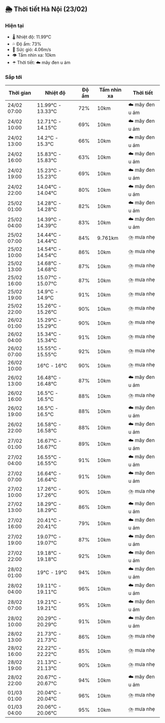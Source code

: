 ## 🌦️ Thời tiết Hà Nội (23/02)

### Hiện tại

- 🌡️ Nhiệt độ: 11.99℃
- 💦 Độ ẩm: 73%
- 💨 Sức gió: 4.06m/s
- 👁️ Tầm nhìn xa: 10km
- ☂️ Thời tiết: ☁️ mây đen u ám

### Sắp tới

| Thời gian | Nhiệt độ | Độ ẩm | Tầm nhìn xa | Thời tiết |
| --- | --- | --- | --- | --- |
| 24/02 07:00 | 11.99℃ - 13.33℃ | 72% | 10km | ☁️ mây đen u ám |
| 24/02 10:00 | 12.71℃ - 14.15℃ | 69% | 10km | ☁️ mây đen u ám |
| 24/02 13:00 | 14.2℃ - 15.3℃ | 66% | 10km | ☁️ mây đen u ám |
| 24/02 16:00 | 15.83℃ - 15.83℃ | 63% | 10km | ☁️ mây đen u ám |
| 24/02 19:00 | 15.23℃ - 15.23℃ | 69% | 10km | ☁️ mây đen u ám |
| 24/02 22:00 | 14.04℃ - 14.04℃ | 80% | 10km | ☁️ mây đen u ám |
| 25/02 01:00 | 14.28℃ - 14.28℃ | 82% | 10km | ☁️ mây đen u ám |
| 25/02 04:00 | 14.39℃ - 14.39℃ | 83% | 10km | ☁️ mây đen u ám |
| 25/02 07:00 | 14.44℃ - 14.44℃ | 84% | 9.761km | ⛈️ mưa nhẹ |
| 25/02 10:00 | 14.54℃ - 14.54℃ | 86% | 10km | ⛈️ mưa nhẹ |
| 25/02 13:00 | 14.68℃ - 14.68℃ | 87% | 10km | ⛈️ mưa nhẹ |
| 25/02 16:00 | 15.07℃ - 15.07℃ | 87% | 10km | ⛈️ mưa nhẹ |
| 25/02 19:00 | 14.9℃ - 14.9℃ | 91% | 10km | ⛈️ mưa nhẹ |
| 25/02 22:00 | 15.26℃ - 15.26℃ | 90% | 10km | ⛈️ mưa nhẹ |
| 26/02 01:00 | 15.29℃ - 15.29℃ | 90% | 10km | ⛈️ mưa nhẹ |
| 26/02 04:00 | 15.34℃ - 15.34℃ | 91% | 10km | ⛈️ mưa nhẹ |
| 26/02 07:00 | 15.55℃ - 15.55℃ | 92% | 10km | ⛈️ mưa nhẹ |
| 26/02 10:00 | 16℃ - 16℃ | 90% | 10km | ⛈️ mưa nhẹ |
| 26/02 13:00 | 16.48℃ - 16.48℃ | 87% | 10km | ☁️ mây đen u ám |
| 26/02 16:00 | 16.5℃ - 16.5℃ | 88% | 10km | ⛈️ mưa nhẹ |
| 26/02 19:00 | 16.5℃ - 16.5℃ | 88% | 10km | ☁️ mây đen u ám |
| 26/02 22:00 | 16.58℃ - 16.58℃ | 88% | 10km | ☁️ mây đen u ám |
| 27/02 01:00 | 16.67℃ - 16.67℃ | 89% | 10km | ☁️ mây đen u ám |
| 27/02 04:00 | 16.55℃ - 16.55℃ | 91% | 10km | ☁️ mây đen u ám |
| 27/02 07:00 | 16.64℃ - 16.64℃ | 91% | 10km | ☁️ mây đen u ám |
| 27/02 10:00 | 17.26℃ - 17.26℃ | 90% | 10km | ⛈️ mưa nhẹ |
| 27/02 13:00 | 18.29℃ - 18.29℃ | 86% | 10km | ☁️ mây đen u ám |
| 27/02 16:00 | 20.41℃ - 20.41℃ | 79% | 10km | ☁️ mây đen u ám |
| 27/02 19:00 | 19.07℃ - 19.07℃ | 87% | 10km | ☁️ mây đen u ám |
| 27/02 22:00 | 19.18℃ - 19.18℃ | 92% | 10km | ☁️ mây đen u ám |
| 28/02 01:00 | 19℃ - 19℃ | 94% | 10km | ☁️ mây đen u ám |
| 28/02 04:00 | 19.11℃ - 19.11℃ | 96% | 10km | ☁️ mây đen u ám |
| 28/02 07:00 | 19.21℃ - 19.21℃ | 95% | 10km | ☁️ mây đen u ám |
| 28/02 10:00 | 20.29℃ - 20.29℃ | 91% | 10km | ☁️ mây đen u ám |
| 28/02 13:00 | 21.73℃ - 21.73℃ | 86% | 10km | ⛈️ mưa nhẹ |
| 28/02 16:00 | 22.22℃ - 22.22℃ | 85% | 10km | ⛈️ mưa nhẹ |
| 28/02 19:00 | 21.13℃ - 21.13℃ | 90% | 10km | ⛈️ mưa nhẹ |
| 28/02 22:00 | 20.67℃ - 20.67℃ | 94% | 10km | ☁️ mây đen u ám |
| 01/03 01:00 | 20.04℃ - 20.04℃ | 96% | 10km | ⛈️ mưa nhẹ |
| 01/03 04:00 | 20.06℃ - 20.06℃ | 95% | 10km | ⛈️ mưa nhẹ |
